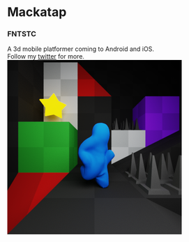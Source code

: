 # Mackatap
### FNTSTC
A 3d mobile platformer coming to Android and iOS.<br/>
Follow my [twitter](https://twitter.com/mackatap) for more.
<br/>
![](icon_scene.png)


